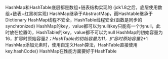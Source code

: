 HashMap和HashTable底层都是数组+链表结构实现的 (jdk1.8之后，底层使用数组+链表+红黑树实现)
HashMap继承于AbstractMap，而Hashtable继承于Dictionary
HashMap线程不安全，HashTable线程安全(函数是同步的synchronized)
HashMap的key，value都可以为null(key只能有一个为null，此时放在位置0)，HashTable的key，value都不可以为null
HashMap的初始容量为16，扩容时原始容量*2；HashTable的初始容量为11，扩容时原始容量*2+1
HashMap添加元素时，使用自定义Hash算法，HashTable直接使用key.hashCode()
HashMap在性能方面要好于HashTable